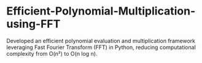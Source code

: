 # Efficient-Polynomial-Multiplication-using-FFT
Developed an efficient polynomial evaluation and multiplication framework leveraging Fast Fourier Transform (FFT) in Python, reducing computational complexity from O(n²) to O(n log n).
